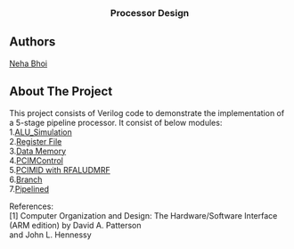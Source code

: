 
<br />
<p align="center">
  <h3 align="center">Processor Design</h3>
</p>

## Authors

[Neha Bhoi](https://github.com/Nehabhoi)

## About The Project
This project consists of Verilog code to demonstrate the implementation of a 5-stage pipeline processor.
It consist of below modules:<br />
1.[ALU_Simulation](https://github.com/Nehabhoi/Processor/blob/main/ALU_Simulation/Simulation%20of%20ALU.pdf)<br />
2.[Register File](https://github.com/Nehabhoi/Processor/blob/main/Register%20File/Register%20File.pdf)<br />
3.[Data Memory](https://github.com/Nehabhoi/Processor/blob/main/Data%20Memory/Data%20Memory.pdf)<br />
4.[PCIMControl](https://github.com/Nehabhoi/Processor/blob/main/PCIMControl/PCIMControl.pdf)<br />
5.[PCIMID with RFALUDMRF](https://github.com/Nehabhoi/Processor/blob/main/PCIMID%20with%20RFALUDMRF/PCIMID%20with%20RFALUDMRF.pdf)<br />
6.[Branch](https://github.com/Nehabhoi/Processor/blob/main/Branch/Branch.pdf)<br />
7.[Pipelined](https://github.com/Nehabhoi/Processor/blob/main/Pipelined/Pipelined.pdf)<br />

References:<br />
[1] Computer Organization and Design: The Hardware/Software Interface (ARM edition) by David A. Patterson<br />
and John L. Hennessy<br/>
